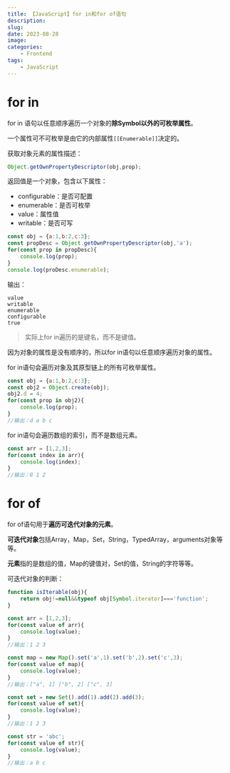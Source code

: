 ```yaml
---
title: 【JavaScript】for in和for of语句
description: 
slug: 
date: 2023-08-28
image: 
categories:
    - Frontend
tags:
    - JavaScript
---
```

# for in

for in 语句以任意顺序遍历一个对象的**除Symbol以外的可枚举属性**。

一个属性可不可枚举是由它的内部属性`[[Enumerable]]`决定的。

获取对象元素的属性描述：

```javascript
Object.getOwnPropertyDescriptor(obj,prop);
```

返回值是一个对象，包含以下属性：

- configurable：是否可配置
- enumerable：是否可枚举
- value：属性值
- writable：是否可写

```javascript
const obj = {a:1,b:2,c:3};
const propDesc = Object.getOwnPropertyDescriptor(obj,'a');
for(const prop in propDesc){
    console.log(prop);
}
console.log(proDesc.enumerable);
```

输出：

```
value
writable
enumerable
configurable
true
```

> 实际上for in遍历的是键名，而不是键值。

因为对象的属性是没有顺序的，所以for in语句以任意顺序遍历对象的属性。

for in语句会遍历对象及其原型链上的所有可枚举属性。

```javascript
const obj = {a:1,b:2,c:3};
const obj2 = Object.create(obj);
obj2.d = 4;
for(const prop in obj2){
    console.log(prop);
}
//输出：d a b c
```

for in语句会遍历数组的索引，而不是数组元素。

```javascript
const arr = [1,2,3];
for(const index in arr){
    console.log(index);
}
//输出：0 1 2
```

# for of

for of语句用于**遍历可迭代对象的元素**。

**可迭代对象**包括Array，Map，Set，String，TypedArray，arguments对象等等。

**元素**指的是数组的值，Map的键值对，Set的值，String的字符等等。

可迭代对象的判断：

```javascript
function isIterable(obj){
    return obj!=null&&typeof obj[Symbol.iterator]==='function';
}
```

```javascript
const arr = [1,2,3];
for(const value of arr){
    console.log(value);
}
//输出：1 2 3

const map = new Map().set('a',1).set('b',2).set('c',3);
for(const value of map){
    console.log(value);
}
//输出：["a", 1] ["b", 2] ["c", 3]

const set = new Set().add(1).add(2).add(3);
for(const value of set){
    console.log(value);
}
//输出：1 2 3

const str = 'abc';
for(const value of str){
    console.log(value);
}
//输出：a b c
```